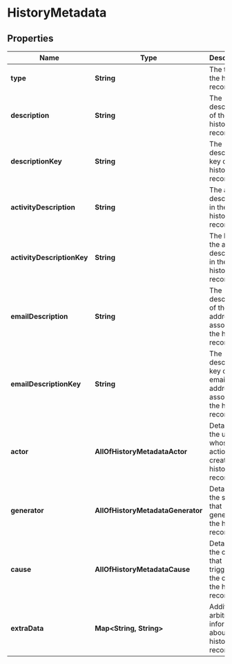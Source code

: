 # HistoryMetadata

## Properties
Name | Type | Description | Notes
------------ | ------------- | ------------- | -------------
**type** | **String** | The type of the history record. |  [optional]
**description** | **String** | The description of the history record. |  [optional]
**descriptionKey** | **String** | The description key of the history record. |  [optional]
**activityDescription** | **String** | The activity described in the history record. |  [optional]
**activityDescriptionKey** | **String** | The key of the activity described in the history record. |  [optional]
**emailDescription** | **String** | The description of the email address associated the history record. |  [optional]
**emailDescriptionKey** | **String** | The description key of the email address associated the history record. |  [optional]
**actor** | **AllOfHistoryMetadataActor** | Details of the user whose action created the history record. |  [optional]
**generator** | **AllOfHistoryMetadataGenerator** | Details of the system that generated the history record. |  [optional]
**cause** | **AllOfHistoryMetadataCause** | Details of the cause that triggered the creation the history record. |  [optional]
**extraData** | **Map&lt;String, String&gt;** | Additional arbitrary information about the history record. |  [optional]
